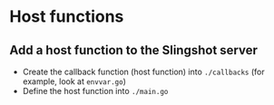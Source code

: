 # Host functions

## Add a host function to the Slingshot server

- Create the callback function (host function) into `./callbacks` (for example, look at `envvar.go`)
- Define the host function into `./main.go`
